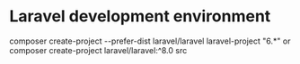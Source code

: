 # Laravel development environment

composer create-project --prefer-dist laravel/laravel laravel-project "6.*"
or
composer create-project laravel/laravel:^8.0 src
